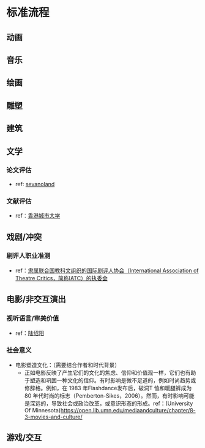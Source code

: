 # 标准流程
## 动画
## 音乐
## 绘画
## 雕塑
## 建筑
## 文学
  ### 论文评估
  - ref: [sevanoland](https://www.sevanoland.com/assessment-criteria.html)
  ### 文献评估
  - ref：[香港城市大学](https://libguides.library.cityu.edu.hk/litreview/evaluating-sources#:~:text=Accuracy%2C%20authority%2C%20objectivity%2C%20currency,evaluating%20information%20from%20any%20sources.)
## 戏剧/冲突
  ### 剧评人职业准测
  - ref：[隶属联合国教科文组织的国际剧评人协会（International Association of Theatre Critics，简称IATC）的执委会](https://talks.taishinart.org.tw/event/talks/2013051357)
## 电影/非交互演出
  ### 视听语言/审美价值
  - ref：[陆绍阳](https://zhuanlan.zhihu.com/p/142469280)
  ### 社会意义
  - 电影塑造文化：（需要结合作者和时代背景）
    - 正如电影反映了产生它们的文化的焦虑、信仰和价值观一样，它们也有助于塑造和巩固一种文化的信仰。有时影响是微不足道的，例如时尚趋势或修辞格。例如，在 1983 年Flashdance发布后，破洞T 恤和暖腿裤成为 80 年代时尚的标志（Pemberton-Sikes，2006）。然而，有时影响可能是深远的，导致社会或政治改革，或意识形态的形成。ref：(University Of Minnesota)https://open.lib.umn.edu/mediaandculture/chapter/8-3-movies-and-culture/
## 游戏/交互